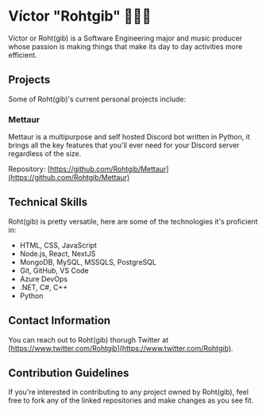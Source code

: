 # Víctor "Rohtgib" 👩🏻‍🚀

Víctor or Roht(gib) is a Software Engineering major and music producer whose passion is making things that make its day to day activities more efficient.

## Projects

Some of Roht(gib)'s current personal projects include:

### Mettaur

Mettaur is a multipurpose and self hosted Discord bot written in Python, it brings all the key features that you'll ever need for your Discord server regardless of the size.

Repository: [https://github.com/Rohtgib/Mettaur](https://github.com/Rohtgib/Mettaur)

## Technical Skills

Roht(gib) is pretty versatile, here are some of the technologies it's proficient in:

-   HTML, CSS, JavaScript
-   Node.js, React, NextJS
-   MongoDB, MySQL, MSSQLS, PostgreSQL
-   Git, GitHub, VS Code
-   Azure DevOps
-   .NET, C#, C++
-   Python

## Contact Information

You can reach out to Roht(gib) thorugh Twitter at [https://www.twitter.com/Rohtgib](https://www.twitter.com/Rohtgib).

## Contribution Guidelines

If you're interested in contributing to any project owned by Roht(gib), feel free to fork any of the linked repositories and make changes as you see fit.

